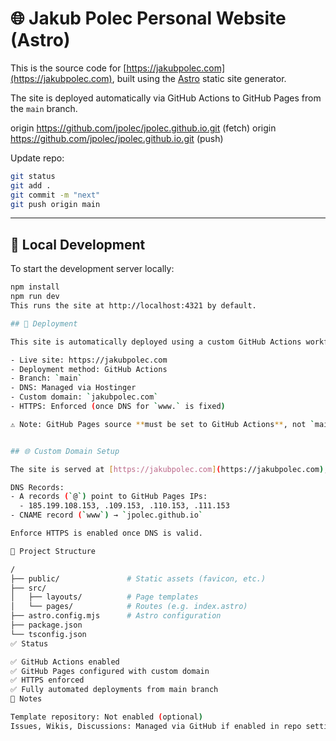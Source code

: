 # 🌐 Jakub Polec Personal Website (Astro)

This is the source code for [https://jakubpolec.com](https://jakubpolec.com), built using the [Astro](https://astro.build/) static site generator.

The site is deployed automatically via GitHub Actions to GitHub Pages from the `main` branch.

origin  https://github.com/jpolec/jpolec.github.io.git (fetch)
origin  https://github.com/jpolec/jpolec.github.io.git (push)

Update repo:

```bash
git status
git add .
git commit -m "next"
git push origin main
```

---

## 🔧 Local Development

To start the development server locally:

```bash
npm install
npm run dev
This runs the site at http://localhost:4321 by default.

## 🚀 Deployment

This site is automatically deployed using a custom GitHub Actions workflow (`deploy-astro.yml`) that builds the site with Astro and publishes it to GitHub Pages.

- Live site: https://jakubpolec.com
- Deployment method: GitHub Actions
- Branch: `main`
- DNS: Managed via Hostinger
- Custom domain: `jakubpolec.com`
- HTTPS: Enforced (once DNS for `www.` is fixed)

⚠️ Note: GitHub Pages source **must be set to GitHub Actions**, not `main`, to avoid Jekyll conflicts.


## 🌐 Custom Domain Setup

The site is served at [https://jakubpolec.com](https://jakubpolec.com), using GitHub Pages and DNS managed via Hostinger.

DNS Records:
- A records (`@`) point to GitHub Pages IPs:
  - 185.199.108.153, .109.153, .110.153, .111.153
- CNAME record (`www`) → `jpolec.github.io`

Enforce HTTPS is enabled once DNS is valid.

📁 Project Structure

/
├── public/               # Static assets (favicon, etc.)
├── src/
│   ├── layouts/          # Page templates
│   └── pages/            # Routes (e.g. index.astro)
├── astro.config.mjs      # Astro configuration
├── package.json
└── tsconfig.json
✅ Status

✅ GitHub Actions enabled
✅ GitHub Pages configured with custom domain
✅ HTTPS enforced
✅ Fully automated deployments from main branch
🧠 Notes

Template repository: Not enabled (optional)
Issues, Wikis, Discussions: Managed via GitHub if enabled in repo settings